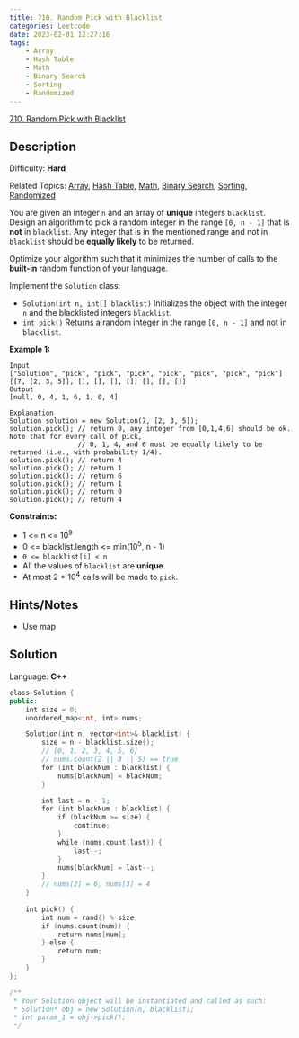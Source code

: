 ```yaml
---
title: 710. Random Pick with Blacklist
categories: Leetcode
date: 2023-02-01 12:27:16
tags:
    - Array
    - Hash Table
    - Math
    - Binary Search
    - Sorting
    - Randomized
---
```


[710\. Random Pick with Blacklist](https://leetcode.com/problems/random-pick-with-blacklist/)

## Description

Difficulty: **Hard**

Related Topics: [Array](https://leetcode.com/tag/array/), [Hash Table](https://leetcode.com/tag/hash-table/), [Math](https://leetcode.com/tag/math/), [Binary Search](https://leetcode.com/tag/binary-search/), [Sorting](https://leetcode.com/tag/sorting/), [Randomized](https://leetcode.com/tag/randomized/)

You are given an integer `n` and an array of **unique** integers `blacklist`. Design an algorithm to pick a random integer in the range `[0, n - 1]` that is **not** in `blacklist`. Any integer that is in the mentioned range and not in `blacklist` should be **equally likely** to be returned.

Optimize your algorithm such that it minimizes the number of calls to the **built-in** random function of your language.

Implement the `Solution` class:

* `Solution(int n, int[] blacklist)` Initializes the object with the integer `n` and the blacklisted integers `blacklist`.
* `int pick()` Returns a random integer in the range `[0, n - 1]` and not in `blacklist`.

**Example 1:**

```text
Input
["Solution", "pick", "pick", "pick", "pick", "pick", "pick", "pick"]
[[7, [2, 3, 5]], [], [], [], [], [], [], []]
Output
[null, 0, 4, 1, 6, 1, 0, 4]

Explanation
Solution solution = new Solution(7, [2, 3, 5]);
solution.pick(); // return 0, any integer from [0,1,4,6] should be ok. Note that for every call of pick,
                 // 0, 1, 4, and 6 must be equally likely to be returned (i.e., with probability 1/4).
solution.pick(); // return 4
solution.pick(); // return 1
solution.pick(); // return 6
solution.pick(); // return 1
solution.pick(); // return 0
solution.pick(); // return 4
```

**Constraints:**

* 1 <= n <= 10<sup>9</sup>
* 0 <= blacklist.length <= min(10<sup>5</sup>, n - 1)
* `0 <= blacklist[i] < n`
* All the values of `blacklist` are **unique**.
* At most 2 * 10<sup>4</sup> calls will be made to `pick`.

## Hints/Notes

* Use map

## Solution

Language: **C++**

```C++
class Solution {
public:
    int size = 0;
    unordered_map<int, int> nums;

    Solution(int n, vector<int>& blacklist) {
        size = n - blacklist.size();
        // [0, 1, 2, 3, 4, 5, 6]
        // nums.count(2 || 3 || 5) == true
        for (int blackNum : blacklist) {
            nums[blackNum] = blackNum;
        }

        int last = n - 1;
        for (int blackNum : blacklist) {
            if (blackNum >= size) {
                continue;
            }
            while (nums.count(last)) {
                last--;
            }
            nums[blackNum] = last--;
        }
        // nums[2] = 6, nums[3] = 4
    }
    
    int pick() {
        int num = rand() % size;
        if (nums.count(num)) {
            return nums[num];
        } else {
            return num;
        }
    }
};

/**
 * Your Solution object will be instantiated and called as such:
 * Solution* obj = new Solution(n, blacklist);
 * int param_1 = obj->pick();
 */
```
